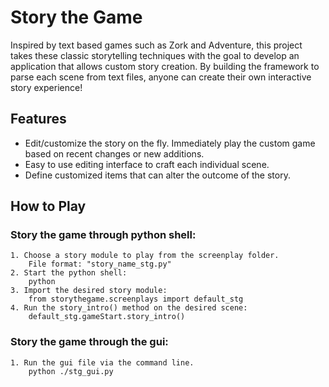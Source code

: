 Story the Game
==============

Inspired by text based games such as Zork and Adventure, this
project takes these classic storytelling techniques with the
goal to develop an application that allows custom story creation.
By building the framework to parse each scene from text files,
anyone can create their own interactive story experience!

Features
-----------------

* Edit/customize the story on the fly. Immediately play the custom
game based on recent changes or new additions.
* Easy to use editing interface to craft each individual scene.
* Define customized items that can alter the outcome of the story.

How to Play
------------

### Story the game through python shell:

	1. Choose a story module to play from the screenplay folder.
		File format: "story_name_stg.py"
	2. Start the python shell:
		python
	3. Import the desired story module:
		from storythegame.screenplays import default_stg
	4. Run the story_intro() method on the desired scene:
		default_stg.gameStart.story_intro()

### Story the game through the gui:

	1. Run the gui file via the command line.
		python ./stg_gui.py
